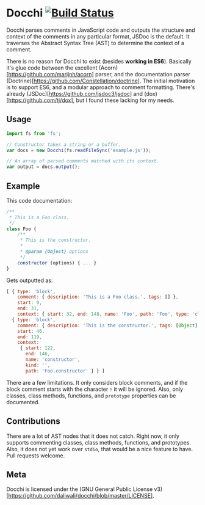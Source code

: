 # Docchi [![Build Status](https://travis-ci.org/daliwali/docchi.png?branch=master)](https://travis-ci.org/daliwali/docchi)

Docchi parses comments in JavaScript code and outputs the structure and context of the comments in any particular format, JSDoc is the default. It traverses the Abstract Syntax Tree (AST) to determine the context of a comment.

There is no reason for Docchi to exist (besides **working in ES6**). Basically it's glue code between the excellent (Acorn)[https://github.com/marijnh/acorn] parser, and the documentation parser (Doctrine)[https://github.com/Constellation/doctrine]. The initial motivation is to support ES6, and a modular approach to comment formatting. There's already (JSDoc)[https://github.com/jsdoc3/jsdoc] and (dox)[https://github.com/tj/dox], but I found these lacking for my needs.

## Usage

```js
import fs from 'fs';

// Constructor takes a string or a buffer.
var docs = new Docchi(fs.readFileSync('example.js'));

// An array of parsed comments matched with its context.
var output = docs.output();
```

## Example

This code documentation:

```js
/**
 * This is a Foo class.
 */
class Foo {
	/**
	 * This is the constructor.
	 *
	 * @param {Object} options
	 */
	constructor (options) { ... }
}
```

Gets outputted as:

```js
[ { type: 'block',
    comment: { description: 'This is a Foo class.', tags: [] },
    start: 0,
    end: 31,
    context: { start: 32, end: 148, name: 'Foo', path: 'Foo', type: 'class' } },
  { type: 'block',
    comment: { description: 'This is the constructor.', tags: [Object] },
    start: 46,
    end: 119,
    context:
     { start: 122,
       end: 146,
       name: 'constructor',
       kind: '',
       path: 'Foo.constructor' } } ]
```

There are a few limitations. It only considers block comments, and if the block comment starts with the character `!` it will be ignored. Also, only classes, class methods, functions, and `prototype` properties can be documented.

## Contributions

There are a lot of AST nodes that it does not catch. Right now, it only supports commenting classes, class methods, functions, and prototypes. Also, it does not yet work over `stdio`, that would be a nice feature to have. Pull requests welcome.

## Meta

Docchi is licensed under the (GNU General Public License v3)[https://github.com/daliwali/docchi/blob/master/LICENSE].
